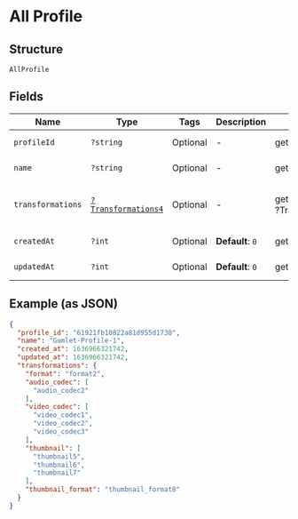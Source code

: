 
# All Profile

## Structure

`AllProfile`

## Fields

| Name | Type | Tags | Description | Getter | Setter |
|  --- | --- | --- | --- | --- | --- |
| `profileId` | `?string` | Optional | - | getProfileId(): ?string | setProfileId(?string profileId): void |
| `name` | `?string` | Optional | - | getName(): ?string | setName(?string name): void |
| `transformations` | [`?Transformations4`](../../doc/models/transformations-4.md) | Optional | - | getTransformations(): ?Transformations4 | setTransformations(?Transformations4 transformations): void |
| `createdAt` | `?int` | Optional | **Default**: `0` | getCreatedAt(): ?int | setCreatedAt(?int createdAt): void |
| `updatedAt` | `?int` | Optional | **Default**: `0` | getUpdatedAt(): ?int | setUpdatedAt(?int updatedAt): void |

## Example (as JSON)

```json
{
  "profile_id": "61921fb10822a81d955d1730",
  "name": "Gumlet-Profile-1",
  "created_at": 1636966321742,
  "updated_at": 1636966321742,
  "transformations": {
    "format": "format2",
    "audio_codec": [
      "audio_codec2"
    ],
    "video_codec": [
      "video_codec1",
      "video_codec2",
      "video_codec3"
    ],
    "thumbnail": [
      "thumbnail5",
      "thumbnail6",
      "thumbnail7"
    ],
    "thumbnail_format": "thumbnail_format8"
  }
}
```

